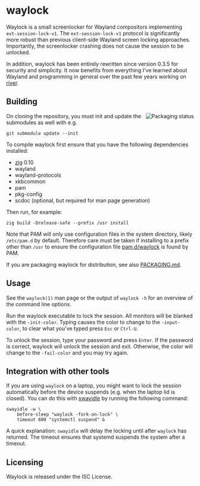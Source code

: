 # waylock

Waylock is a small screenlocker for Wayland compositors implementing
`ext-session-lock-v1`. The `ext-session-lock-v1` protocol is significantly
more robust than previous client-side Wayland screen locking approaches.
Importantly, the screenlocker crashing does not cause the session to be
unlocked.

In addition, waylock has been entirely rewritten since version 0.3.5 for
security and simplicity. It now benefits from everything I've learned
about Wayland and programming in general over the past few years working on
[river](https://github.com/riverwm/river).

## Building

<a href="https://repology.org/project/waylock/versions">
    <img src="https://repology.org/badge/vertical-allrepos/waylock.svg" alt="Packaging status" align="right">
</a>

On cloning the repository, you must init and update the submodules as well
with e.g.

```
git submodule update --init
```

To compile waylock first ensure that you have the following dependencies
installed:

- [zig](https://ziglang.org/download/) 0.10
- wayland
- wayland-protocols
- xkbcommon
- pam
- pkg-config
- scdoc (optional, but required for man page generation)

Then run, for example:

```
zig build -Drelease-safe --prefix /usr install
```

Note that PAM will only use configuration files in the system directory,
likely `/etc/pam.d` by default. Therefore care must be taken if
installing to a prefix other than `/usr` to ensure the configuration file
[pam.d/waylock](pam.d/waylock) is found by PAM.

If you are packaging waylock for distribution, see also
[PACKAGING.md](PACKAGING.md).

## Usage

See the `waylock(1)` man page or the output of `waylock -h` for an overview
of the command line options.

Run the waylock executable to lock the session. All monitors will be
blanked with the `-init-color`. Typing causes the color to change to the
`-input-color`, to clear what you've typed press `Esc` or `Ctrl-U`.

To unlock the session, type your password and press `Enter`. If the password
is correct, waylock will unlock the session and exit. Otherwise, the color
will change to the `-fail-color` and you may try again.

## Integration with other tools

If you are using `waylock` on a laptop, you might want to lock the session automatically before the device suspends (e.g. when the laptop lid is closed).
You can do this with [swayidle](https://github.com/swaywm/swayidle) by running the following command:
```
swayidle -w \
    before-sleep "waylock -fork-on-lock" \
    timeout 600 "systemctl suspend" &
```
A quick explanation:
`swayidle` will delay the locking until after `waylock` has returned.
The timeout ensures that systemd suspends the system after a timeout.

## Licensing

Waylock is released under the ISC License.
